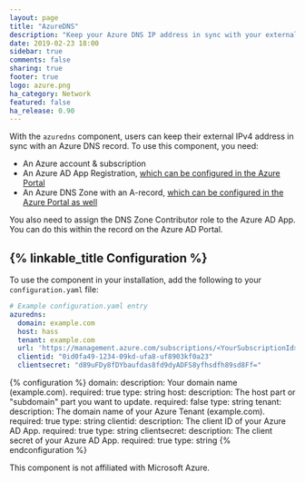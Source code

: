 ```yaml
---
layout: page
title: "AzureDNS"
description: "Keep your Azure DNS IP address in sync with your external IP address"
date: 2019-02-23 18:00
sidebar: true
comments: false
sharing: true
footer: true
logo: azure.png
ha_category: Network
featured: false
ha_release: 0.90
---
```


With the `azuredns` component, users can keep their external IPv4 address in sync with an Azure DNS record. To use this component, you need:
- An Azure account & subscription
- An Azure AD App Registration, [which can be configured in the Azure Portal](https://docs.microsoft.com/en-us/azure/active-directory/develop/howto-create-service-principal-portal#create-an-azure-active-directory-application)
- An Azure DNS Zone with an A-record, [which can be configured in the Azure Portal as well](https://docs.microsoft.com/en-us/azure/dns/dns-getstarted-portal)

You also need to assign the DNS Zone Contributor role to the Azure AD App. You can do this within the record on the Azure AD Portal.

## {% linkable_title Configuration %}

To use the component in your installation, add the following to your `configuration.yaml` file:

```yaml
# Example configuration.yaml entry
azuredns:
  domain: example.com
  host: hass
  tenant: example.com
  url: 'https://management.azure.com/subscriptions/<YourSubscriptionId>/resourceGroups/<YourResourceGroupName>/providers/Microsoft.Network/dnsZones/<Domain>/A/<host>?api-version=2018-03-01-preview'
  clientid: "0id0fa49-1234-09kd-ufa8-uf8903kf0a23"
  clientsecret: "d89uFDy8fDYbaufdas8fd9dyADFS8yfhsdfh89sd8Ff="
```

{% configuration %}
  domain:
    description: Your domain name (example.com).
    required: true
    type: string
  host:
    description: The host part or "subdomain" part you want to update.
    required: false
    type: string
  tenant:
    description: The domain name of your Azure Tenant (example.com).
    required: true
    type: string
  clientid:
    description: The client ID of your Azure AD App.
    required: true
    type: string
  clientsecret:
    description: The client secret of your Azure AD App.
    required: true
    type: string
{% endconfiguration %}

<p class='note warning'>
This component is not affiliated with Microsoft Azure. 
</p>